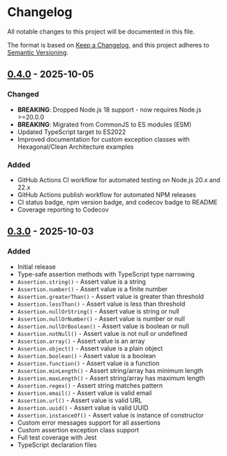 # Changelog

All notable changes to this project will be documented in this file.

The format is based on [Keep a Changelog](https://keepachangelog.com/en/1.0.0/),
and this project adheres to [Semantic Versioning](https://semver.org/spec/v2.0.0.html).

## [0.4.0] - 2025-10-05

### Changed

- **BREAKING**: Dropped Node.js 18 support - now requires Node.js >=20.0.0
- **BREAKING**: Migrated from CommonJS to ES modules (ESM)
- Updated TypeScript target to ES2022
- Improved documentation for custom exception classes with Hexagonal/Clean Architecture examples

### Added

- GitHub Actions CI workflow for automated testing on Node.js 20.x and 22.x
- GitHub Actions publish workflow for automated NPM releases
- CI status badge, npm version badge, and codecov badge to README
- Coverage reporting to Codecov

## [0.3.0] - 2025-10-03

### Added

- Initial release
- Type-safe assertion methods with TypeScript type narrowing
- `Assertion.string()` - Assert value is a string
- `Assertion.number()` - Assert value is a finite number
- `Assertion.greaterThan()` - Assert value is greater than threshold
- `Assertion.lessThan()` - Assert value is less than threshold
- `Assertion.nullOrString()` - Assert value is string or null
- `Assertion.nullOrNumber()` - Assert value is number or null
- `Assertion.nullOrBoolean()` - Assert value is boolean or null
- `Assertion.notNull()` - Assert value is not null or undefined
- `Assertion.array()` - Assert value is an array
- `Assertion.object()` - Assert value is a plain object
- `Assertion.boolean()` - Assert value is a boolean
- `Assertion.function()` - Assert value is a function
- `Assertion.minLength()` - Assert string/array has minimum length
- `Assertion.maxLength()` - Assert string/array has maximum length
- `Assertion.regex()` - Assert string matches pattern
- `Assertion.email()` - Assert value is valid email
- `Assertion.url()` - Assert value is valid URL
- `Assertion.uuid()` - Assert value is valid UUID
- `Assertion.instanceOf()` - Assert value is instance of constructor
- Custom error messages support for all assertions
- Custom assertion exception class support
- Full test coverage with Jest
- TypeScript declaration files

[0.4.0]: https://github.com/frantisekstanko/assertion/compare/v0.3.0...v0.4.0
[0.3.0]: https://github.com/frantisekstanko/assertion/releases/tag/v0.3.0
